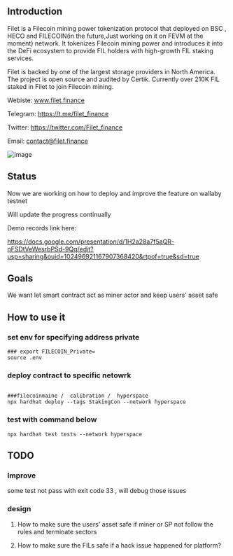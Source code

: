 ## Introduction

Filet is a Filecoin mining power tokenization protocol that deployed on BSC , HECO  and FILECOIN(in the future,Just working on it on FEVM at the moment) network. It tokenizes Filecoin mining power and introduces it into the DeFi ecosystem to provide FIL holders with high-growth FIL staking services. 

Filet is backed by one of the largest storage providers in North America. The project is open source and audited by Certik. Currently over 210K FIL staked in Filet to join Filecoin mining. 

Webiste: www.filet.finance

Telegram: https://t.me/filet_finance

Twitter: https://twitter.com/Filet_finance

Email: contact@filet.finance


![image](https://user-images.githubusercontent.com/11014169/208602014-b3d46f35-3886-4b68-89a9-fa0b7bf2b8f3.png)

## Status

Now we are working on how to deploy and improve the feature on wallaby testnet

Will update the progress continually

Demo records link here:

https://docs.google.com/presentation/d/1H2a28a7f5aQR-nFSDtVeWesrbPSd-9Qq/edit?usp=sharing&ouid=102496921167907368420&rtpof=true&sd=true


## Goals

We want let smart contract act as miner actor and keep users' asset safe

## How to use it

### set env for specifying address private 
```shell
### export FILECOIN_Private= 
source .env
```

### deploy contract to specific netowrk 
```shell

###filecoinmaine /  calibration /  hyperspace
npx hardhat deploy --tags StakingCon --network hyperspace

```

### test with command below
```shell
npx hardhat test tests --network hyperspace
```


## TODO

### Improve
some test not pass with exit code 33 , will debug those issues

### design

1. How to make sure the users' asset safe if miner or SP not follow the rules and terminate sectors 

2. How to make sure the FILs safe if a hack issue happened for platform?
